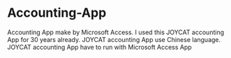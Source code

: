 # Accounting-App
Accounting App make by Microsoft Access.
I used this JOYCAT accounting App for 30 years already.
JOYCAT accounting App use Chinese language.
JOYCAT accounting App have to run with Microsoft Access App
